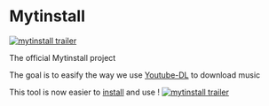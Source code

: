 # Mytinstall
[![mytinstall trailer](https://img.youtube.com/vi/1AJNmU2M5GU/0.jpg)](http://www.youtube.com/watch?v=1AJNmU2M5GU)

The official Mytinstall project

The goal is to easify the way we use [Youtube-DL](https://github.com/ytdl-org/youtube-dl) to download music

This tool is now easier to [install](https://github.com/Sean-64/Mytinstall-Dev/blob/main/Linux/README.md) and use !
[![mytinstall trailer](https://hotemoji.com/images/emoji/r/4i6yn4s7jhqr.png)](https://www.youtube.com/watch?v=dQw4w9WgXcQ)

